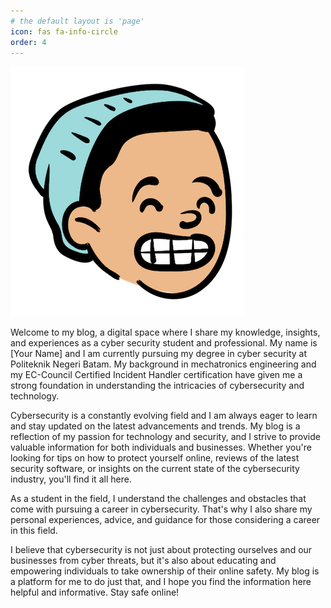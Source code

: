 ```yaml
---
# the default layout is 'page'
icon: fas fa-info-circle
order: 4
---
```


![Muhammad Fairuz](/assets/img/me.png)

Welcome to my blog, a digital space where I share my knowledge, insights, and experiences as a cyber security student and professional. My name is [Your Name] and I am currently pursuing my degree in cyber security at Politeknik Negeri Batam. My background in mechatronics engineering and my EC-Council Certified Incident Handler certification have given me a strong foundation in understanding the intricacies of cybersecurity and technology.

Cybersecurity is a constantly evolving field and I am always eager to learn and stay updated on the latest advancements and trends. My blog is a reflection of my passion for technology and security, and I strive to provide valuable information for both individuals and businesses. Whether you're looking for tips on how to protect yourself online, reviews of the latest security software, or insights on the current state of the cybersecurity industry, you'll find it all here.

As a student in the field, I understand the challenges and obstacles that come with pursuing a career in cybersecurity. That's why I also share my personal experiences, advice, and guidance for those considering a career in this field.

I believe that cybersecurity is not just about protecting ourselves and our businesses from cyber threats, but it's also about educating and empowering individuals to take ownership of their online safety. My blog is a platform for me to do just that, and I hope you find the information here helpful and informative. Stay safe online!
